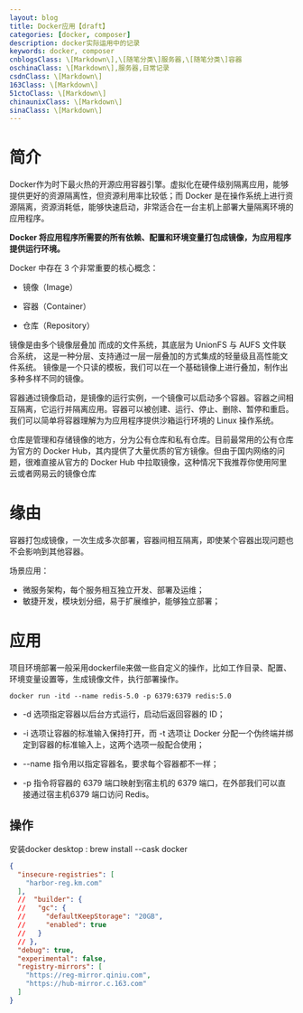 ```yaml
---
layout: blog
title: Docker应用【draft】
categories: [docker, composer]
description: docker实际运用中的记录
keywords: docker, composer
cnblogsClass: \[Markdown\],\[随笔分类\]服务器,\[随笔分类\]容器
oschinaClass: \[Markdown\],服务器,日常记录
csdnClass: \[Markdown\]
163Class: \[Markdown\]
51ctoClass: \[Markdown\]
chinaunixClass: \[Markdown\]
sinaClass: \[Markdown\]
---
```


# 简介

Docker作为时下最火热的开源应用容器引擎。虚拟化在硬件级别隔离应用，能够提供更好的资源隔离性，但资源利用率比较低；而 Docker 是在操作系统上进行资源隔离，资源消耗低，能够快速启动，非常适合在一台主机上部署大量隔离环境的应用程序。

**Docker 将应用程序所需要的所有依赖、配置和环境变量打包成镜像，为应用程序提供运行环境。**

Docker 中存在 3 个非常重要的核心概念：

- 镜像（Image）

- 容器（Container）

- 仓库（Repository）

镜像是由多个镜像层叠加 而成的文件系统，其底层为 UnionFS 与 AUFS 文件联合系统， 这是一种分层、支持通过一层一层叠加的方式集成的轻量级且高性能文件系统。 镜像是一个只读的模板，我们可以在一个基础镜像上进行叠加，制作出多种多样不同的镜像。

容器通过镜像启动，是镜像的运行实例，一个镜像可以启动多个容器。容器之间相互隔离，它运行并隔离应用。容器可以被创建、运行、停止、删除、暂停和重启。我们可以简单将容器理解为为应用程序提供沙箱运行环境的 Linux 操作系统。

仓库是管理和存储镜像的地方，分为公有仓库和私有仓库。目前最常用的公有仓库为官方的 Docker Hub，其内提供了大量优质的官方镜像。但由于国内网络的问题，很难直接从官方的 Docker Hub 中拉取镜像，这种情况下我推荐你使用阿里云或者网易云的镜像仓库

# 缘由

容器打包成镜像，一次生成多次部署，容器间相互隔离，即使某个容器出现问题也不会影响到其他容器。

场景应用：

- 微服务架构，每个服务相互独立开发、部署及运维；
- 敏捷开发，模块划分细，易于扩展维护，能够独立部署；

# 应用

项目环境部署一般采用dockerfile来做一些自定义的操作，比如工作目录、配置、环境变量设置等，生成镜像文件，执行部署操作。

```shell
docker run -itd --name redis-5.0 -p 6379:6379 redis:5.0 
```

- -d 选项指定容器以后台方式运行，启动后返回容器的 ID；

- -i 选项让容器的标准输入保持打开，而 -t 选项让 Docker 分配一个伪终端并绑定到容器的标准输入上，这两个选项一般配合使用；

- --name 指令用以指定容器名，要求每个容器都不一样；

- -p 指令将容器的 6379 端口映射到宿主机的 6379 端口，在外部我们可以直接通过宿主机6379 端口访问 Redis。

## 操作
安装docker desktop : brew install --cask docker
```json
{
  "insecure-registries": [
    "harbor-reg.km.com"
  ],
  //  "builder": {
  //   "gc": {
  //     "defaultKeepStorage": "20GB",
  //     "enabled": true
  //   }
  // },
  "debug": true,
  "experimental": false,
  "registry-mirrors": [
    "https://reg-mirror.qiniu.com",
    "https://hub-mirror.c.163.com"
  ]
}
```
 
